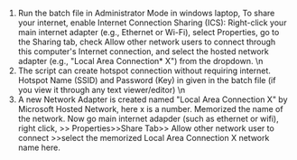 1. Run the batch file in Administrator Mode in windows laptop, To share your internet, enable Internet Connection Sharing (ICS): Right-click your main internet adapter (e.g., Ethernet or Wi-Fi), select Properties, go to the Sharing tab, check Allow other network users to connect through this computer's Internet connection, and select the hosted network adapter (e.g., "Local Area Connection* X") from the dropdown. \n
2. The script can create hotspot connection without requiring internet. Hotspot Name (SSID) and Password (Key) in given in the batch file (if you view it through any text viewer/editor) \n
3. A new Network Adapter is created named "Local Area Connection X" by Microsoft Hosted Network, here x is a number. Memorized the name of the network. Now go main internet adapder (such as ethernet or wifi), right click, >> Properties>>Share Tab>> Allow other network user to connect >>select the memorized Local Area Connection X network name here.